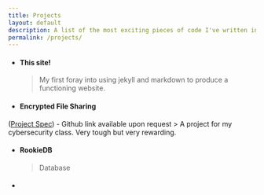 ```yaml
---
title: Projects
layout: default
description: A list of the most exciting pieces of code I've written in the past two years.
permalink: /projects/
---
```


- #### This site!

    > My first foray into using jekyll and markdown to produce a functioning website.

- #### Encrypted File Sharing
\([Project Spec](https://fa22.cs161.org/proj2/)\) \- Github link available upon request
    > A project for my cybersecurity class. Very tough but very rewarding.

- #### RookieDB

    > Database

- #### 
